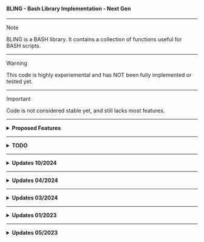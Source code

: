 
<h4> BLING - Bash Library Implementation - Next Gen </h4>
<hr>

> [!NOTE]
> BLING is a BASH library.  It contains a collection of functions useful for BASH scripts.
<hr>

> [!WARNING]
> This code is highly experiemental and has NOT been fully implemented or tested yet.
<hr>

> [!IMPORTANT]
> Code is not considered stable yet, and still lacks most features.

<hr>


  
<div id="Proposed-Features">
  <details>
    <summary>
      <b>Proposed Features</b>
    </summary>
      <ul>
        <li> :ballot_box_with_check: [PLANNED] Each function is contained within its own file. :ballot_box_with_check: </li>
        <li> :ballot_box_with_check: [PLANNED] An easy way to easily integrate the library into future scripts. :ballot_box_with_check: </li>
        <li> :ballot_box_with_check: [PLANNED] RPM/DEB packaging for various platforms (Fedora/CentOS/Debian/Ubuntu/Raspberry Pi, etc.) :ballot_box_with_check: </li>
        <li> :x: [DEPRECATED] A script that parses all functions in functions/ folder into a single library file. :x: </li> 
        <li> :x: [DEPRECATED] A utility to allow running an individual function for testing purposes. (ftest or functest) :x: </li> 
      </ul>
</details>
</div>
<hr>
<div id="TODO">
  <details>
    <summary>
    <b>TODO</b>
    </summary>
    <ul>
      <li> :heavy_check_mark: [TESTABLE] Finish implementing ColorLib a.k.a. Cecho. :heavy_check_mark: </li>
      <li> :heavy_check_mark:  [TESTABLE] Rename all functions to use .bfunc extension. :heavy_check_mark: </li>
      <li> :ballot_box_with_check:  [IN PROGRESS] Create Config Loader.  :ballot_box_with_check: </li> 
      <li> :ballot_box_with_check:  [IN PROGRESS] Create Function Loader.  :ballot_box_with_check: </li> 
      <li> :ballot_box_with_check:  [IN PROGRESS] Add a plethora of useful functions.  :ballot_box_with_check: </li> 
      <li> :ballot_box_with_check:     [IN PROGRESS] Test all functions. </li> 
      <li> :ballot_box_with_check: [PLANNED] Use -v for verbose as argument for each function; use -q for quiet. :ballot_box_with_check: </li>
      <li> :x: [DEPRECATED] Fix BuildLib.sh script: backups aren't moved to $BackupDir. :x: </li>
      <li> :x: [DEPRECATED] Test new BuildLib2.sh utility - Uses a separate functions file (BuildLib.func). :x: </li>
      <li> :x: [DEPRECATED] Ensure that move of built libraries to /lib works as expected. :x: </li>
    </ul>
  </details>
</div>

<hr>
<div id="Updates_10-2024">
  <details>
    <summary>
      <b>Updates 10/2024</b>
    </summary>
      <ul>
        <li> Add new functions: fliptool3, fliptool4, displayline, Pause, &  KTool. </li>
      </ul>
  </details>
</div>

<hr>
<div id="Updates_04-2024">
  <details>
    <summary>
      <b>Updates 04/2024</b>
    </summary>
      <ul>
        <li> Add new function duls. </li>
      </ul>
  </details>
</div>

<hr>
<div id="Updates_03-2024">
  <details>
    <summary>
      <b>Updates 03/2024</b>
    </summary>
      <ul>
        <li> Add new functions IfFileExists and IfFolderExists. </li>
      </ul>
  </details>
</div>

<hr>
<div id="Updates_01-2023">
  <details>
    <summary>
      <b>Updates 01/2023</b>
    </summary>
      <ul>
        <li> ColorEcho now resides inside its own repo. </li>
        <li> The BuildLib Tool may no longer be necessary.  We can use a for statement to parse all .func files at once. </li>
        <li> A few new functions (Cecho, FLIPTool) have been added. </li>
      </ul>
  </details>
 </div>
 
 <hr>
<div id="Updates_05-2023">
  <details>
    <summary>
      <b>Updates 05/2023</b>
    </summary>
      <ul>
        <li> Added _Plugins-Dev Folder. </li>
        <li> Migrated contents of tcs-scripts repo to _Plugins-Dev. </li>
      </ul>
 </div>
  </details>
